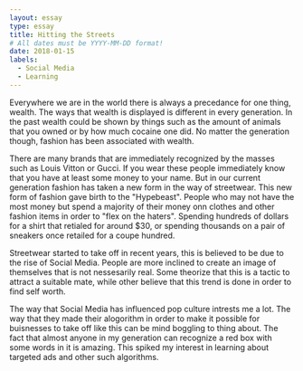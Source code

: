 ```yaml
---
layout: essay
type: essay
title: Hitting the Streets
# All dates must be YYYY-MM-DD format!
date: 2018-01-15
labels:
  - Social Media
  - Learning
---
```


Everywhere we are in the world there is always a precedance for one thing, wealth. The ways that wealth is displayed is different in every generation. In the past wealth could be shown by things such as the amount of animals that you owned or by how much cocaine one did. No matter the generation though, fashion has been associated with wealth. 

There are many brands that are immediately recognized by the masses such as Louis Vitton or Gucci. If you wear these people immediately know that you have at least some money to your name. But in our current generation fashion has taken a new form in the way of streetwear. This new form of fashion gave birth to the "Hypebeast". People who may not have the most money but spend a majority of their money onn clothes and other fashion items in order to "flex on the haters". Spending hundreds of dollars for a shirt that retialed for around $30, or spending thousands on a pair of sneakers once retailed for a coupe hundred.

Streetwear started to take off in recent years, this is believed to be due to the rise of Social Media. People are more inclined to create an image of themselves that is not nessesarily real. Some theorize that this is a tactic to attract a suitable mate, while other believe that this trend is done in order to find self worth. 

The way that Social Media has influenced pop culture intrests me a lot. The way that they made their alogorithm in order to make it possible for buisnesses to take off like this can be mind boggling to thing about. The fact that almost anyone in my generation can recognize a red box with some words in it is amazing. This spiked my interest in learning about targeted ads and other such algorithms.
